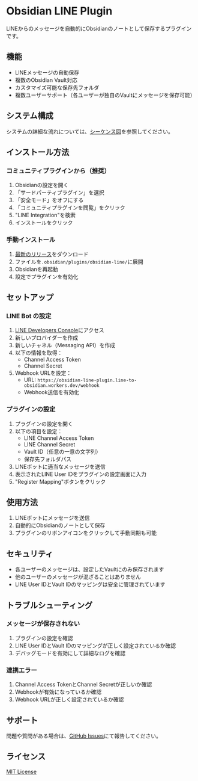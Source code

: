 # Obsidian LINE Plugin

LINEからのメッセージを自動的にObsidianのノートとして保存するプラグインです。

## 機能

- LINEメッセージの自動保存
- 複数のObsidian Vault対応
- カスタマイズ可能な保存先フォルダ
- 複数ユーザーサポート（各ユーザーが独自のVaultにメッセージを保存可能）

## システム構成

システムの詳細な流れについては、[シーケンス図](docs/sequence-diagram.md)を参照してください。

## インストール方法

### コミュニティプラグインから（推奨）
1. Obsidianの設定を開く
2. 「サードパーティプラグイン」を選択
3. 「安全モード」をオフにする
4. 「コミュニティプラグインを閲覧」をクリック
5. "LINE Integration"を検索
6. インストールをクリック

### 手動インストール
1. [最新のリリース](https://github.com/yourusername/obsidian-line/releases/latest)をダウンロード
2. ファイルを`.obsidian/plugins/obsidian-line/`に展開
3. Obsidianを再起動
4. 設定でプラグインを有効化

## セットアップ

### LINE Bot の設定
1. [LINE Developers Console](https://developers.line.biz/)にアクセス
2. 新しいプロバイダーを作成
3. 新しいチャネル（Messaging API）を作成
4. 以下の情報を取得：
   - Channel Access Token
   - Channel Secret
5. Webhook URLを設定：
   - URL: `https://obsidian-line-plugin.line-to-obsidian.workers.dev/webhook`
   - Webhook送信を有効化

### プラグインの設定
1. プラグインの設定を開く
2. 以下の項目を設定：
   - LINE Channel Access Token
   - LINE Channel Secret
   - Vault ID（任意の一意の文字列）
   - 保存先フォルダパス
3. LINEボットに適当なメッセージを送信
4. 表示されたLINE User IDをプラグインの設定画面に入力
5. "Register Mapping"ボタンをクリック

## 使用方法

1. LINEボットにメッセージを送信
2. 自動的にObsidianのノートとして保存
3. プラグインのリボンアイコンをクリックして手動同期も可能

## セキュリティ

- 各ユーザーのメッセージは、設定したVaultにのみ保存されます
- 他のユーザーのメッセージが混ざることはありません
- LINE User IDとVault IDのマッピングは安全に管理されています

## トラブルシューティング

### メッセージが保存されない
1. プラグインの設定を確認
2. LINE User IDとVault IDのマッピングが正しく設定されているか確認
3. デバッグモードを有効にして詳細なログを確認

### 連携エラー
1. Channel Access TokenとChannel Secretが正しいか確認
2. Webhookが有効になっているか確認
3. Webhook URLが正しく設定されているか確認

## サポート

問題や質問がある場合は、[GitHub Issues](https://github.com/yourusername/obsidian-line/issues)にて報告してください。

## ライセンス

[MIT License](LICENSE) 